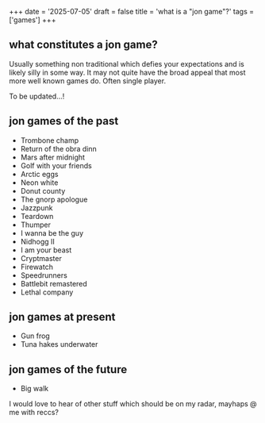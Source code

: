 +++
date = '2025-07-05'
draft = false
title = 'what is a "jon game"?'
tags = ['games']
+++

## what constitutes a jon game?
Usually something non traditional which defies your expectations and is likely silly in some way. It may not quite have the broad appeal that most more well known games do. Often single player.

To be updated...!
## jon games of the past
- Trombone champ
- Return of the obra dinn
- Mars after midnight
- Golf with your friends
- Arctic eggs
- Neon white
- Donut county
- The gnorp apologue
- Jazzpunk
- Teardown
- Thumper
- I wanna be the guy
- Nidhogg II
- I am your beast
- Cryptmaster
- Firewatch
- Speedrunners
- Battlebit remastered
- Lethal company

## jon games at present
- Gun frog
- Tuna hakes underwater
## jon games of the future
- Big walk

I would love to hear of other stuff which should be on my radar, mayhaps @ me with reccs?
